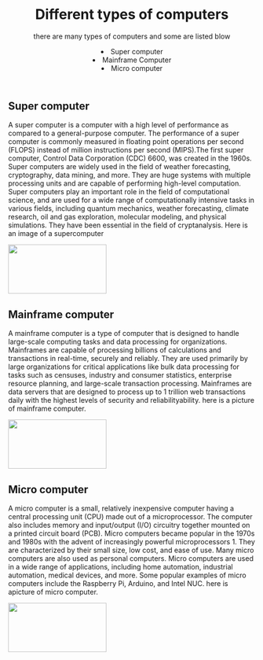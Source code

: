 <!DOCTYPE html>
<html lang="eng">
  <head>
<title>Different types of computers</title>
  </head>
  <body>
    <header>
      <h1>Different types of computers</h1>
      <p>there are many types of computers and some are listed blow</p>
      <li>Super computer</li>
      <li>Mainframe Computer</li>
      <li>Micro computer</li>
    </header>
    <main>
      <h2>Super computer</h2>
      <p>A super computer is a computer with a high level of performance as compared to a general-purpose computer. The performance of a super computer is commonly measured in floating point operations per second (FLOPS) instead of million instructions per second (MIPS).The first super computer, Control Data Corporation (CDC) 6600, was created in the 1960s. Super computers are widely used in the field of weather forecasting, cryptography, data mining, and more. They are huge systems with multiple processing units and are capable of performing high-level computation. Super computers play an important role in the field of computational science, and are used for a wide range of computationally intensive tasks in various fields, including quantum mechanics, weather forecasting, climate research, oil and gas exploration, molecular modeling, and physical simulations. They have been essential in the field of cryptanalysis. Here is an image of a supercomputer</p>
      <img src="https://www.bing.com/th?id=OSK.HEROyGraeAmM2-iVcTxIz6Fu9lwk95dy4eszQAozJ1TX6As&pid=cdx&w=320&h=189&c=7" alt"super computer" width="200" height="100">
      <h2>Mainframe computer</h2>
      <p>A mainframe computer is a type of computer that is designed to handle large-scale computing tasks and data processing for organizations. Mainframes are capable of processing billions of calculations and transactions in real-time, securely and reliably. They are used primarily by large organizations for critical applications like bulk data processing for tasks such as censuses, industry and consumer statistics, enterprise resource planning, and large-scale transaction processing. Mainframes are data servers that are designed to process up to 1 trillion web transactions daily with the highest levels of security and reliabilityability. here is a picture of mainframe computer. </p>
      <img src="https://www.bing.com/th?id=OSK.57952bfd21d9d6a5794fc16ac6c8453f&pid=cdx&w=141&h=189&c=7" alt"Mainframe" width="200" height="100">
      <h2>Micro computer</h2>
      <p>A micro computer is a small, relatively inexpensive computer having a central processing unit (CPU) made out of a microprocessor. The computer also includes memory and input/output (I/O) circuitry together mounted on a printed circuit board (PCB). Micro computers became popular in the 1970s and 1980s with the advent of increasingly powerful microprocessors 1. They are characterized by their small size, low cost, and ease of use. Many micro computers are also used as personal computers. Micro computers are used in a wide range of applications, including home automation, industrial automation, medical devices, and more. Some popular examples of micro computers include the Raspberry Pi, Arduino, and Intel NUC. here is apicture of micro computer. </p>
      <img src="https://www.bing.com/images/search?view=detailV2&ccid=xorcoOGc&id=01D8A24967357A6C24881C7F5E363381C700801A&thid=OIP.xorcoOGcrBvJykRSYoHltwHaEn&mediaurl=https%3a%2f%2fth.bing.com%2fth%2fid%2fR.c68adca0e19cac1bc9ca44526281e5b7%3frik%3dGoAAx4EzNl5%252fHA%26riu%3dhttp%253a%252f%252f2.bp.blogspot.com%252f-O-fatc70itU%252fUEiVNw5qNfI%252fAAAAAAAAADI%252fXdDFzhU0owI%252fs1600%252fdesktop-computer.jpg%26ehk%3dsp0uuZ89O5U%252bYKm%252fGh9vRqFgqVjo9%252bdeg4eUlS8How4%253d%26risl%3d%26pid%3dImgRaw%26r%3d0&exph=374&expw=600&q=computer&simid=608040784147072480&FORM=IRPRST&ck=F11DFB8B7BB5A4A3977636334762CA14&selectedIndex=11&itb=0" alt"Microcomputer" width="200" height="100">
    </main>
  </body>
  </html>
  

